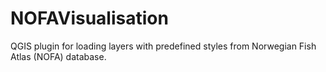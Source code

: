 # NOFAVisualisation
QGIS plugin for loading layers with predefined styles from Norwegian Fish Atlas (NOFA) database.
